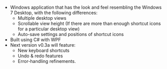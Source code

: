 - Windows application that has the look and feel resembling the Windows 7 Desktop, with the following differences:
  - Multiple desktop views
  - Scrollable view height (If there are more than enough shortcut icons for a particular desktop view)
  - Auto-save settings and positions of shortcut icons
- Built using C# with WPF
- Next version v0.3a will feature:
  - New keyboard shortcuts
  - Undo & redo features
  - Error-handling refinements.
